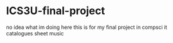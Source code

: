 # ICS3U-final-project
no idea what im doing here
this is for my final project in compsci
it catalogues sheet music
